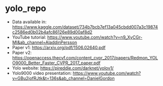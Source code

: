# yolo_repo

+ Data available in: https://www.kaggle.com/dataset/734b7bcb7ef13a045cbdd007a3c19874c2586ed0b02b4afc86126e89d00af8d2 
+ YouTube tutorial: https://www.youtube.com/watch?v=n9_XyCGr-MI&ab_channel=AladdinPersson 
+ Paper v1: https://arxiv.org/pdf/1506.02640.pdf
+ Paper v2: https://openaccess.thecvf.com/content_cvpr_2017/papers/Redmon_YOLO9000_Better_Faster_CVPR_2017_paper.pdf
+ Yolo website: https://pjreddie.com/darknet/yolov1/
+ Yolo9000 video presentation: https://www.youtube.com/watch?v=GBu2jofRJtk&t=136s&ab_channel=DanielGordon
